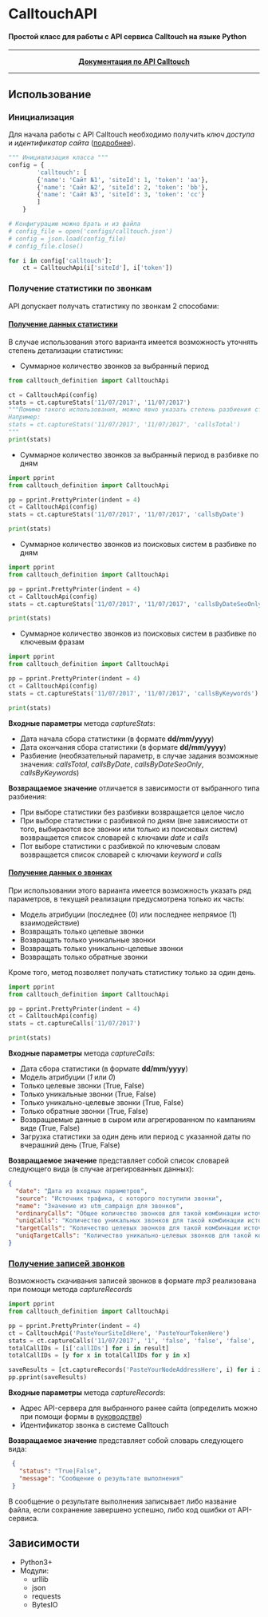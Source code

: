 # CalltouchAPI
#### Простой класс для работы с API сервиса Calltouch на языке Python

---

<p align="center">
<b><a href = "https://support.calltouch.ru/hc/ru/sections/201900285">Документация по API Calltouch</a></b>
</p>

---

## Использование 

### Инициализация

Для начала работы с API Calltouch необходимо получить *ключ доступа* и *идентификатор сайта* ([подробнее](https://support.calltouch.ru/hc/ru/articles/209242609)).

```python
""" Инициализация класса """
config = {
		'calltouch': [
		{'name': 'Сайт №1', 'siteId': 1, 'token': 'aa'},
		{'name': 'Сайт №2', 'siteId': 2, 'token': 'bb'},
		{'name': 'Сайт №3', 'siteId': 3, 'token': 'cc'}
		]
	}

# Конфигурацию можно брать и из файла
# config_file = open('configs/calltouch.json')
# config = json.load(config_file)
# config_file.close()

for i in config['calltouch']:
	ct = CalltouchApi(i['siteId'], i['token'])
```

### Получение статистики по звонкам

API допускает получать статистику по звонкам 2 способами:

#### [Получение данных статистики](https://support.calltouch.ru/hc/ru/articles/209230609)

  В случае использования этого варианта имеется возможность уточнять степень детализации статистики:
  - Суммарное количество звонков за выбранный период
 
  ```python
  from calltouch_definition import CalltouchApi
  
  ct = CalltouchApi(config)
  stats = ct.captureStats('11/07/2017', '11/07/2017')
  """Помимо такого использования, можно явно указать степень разбиения статистики.
  Например:
  stats = ct.captureStats('11/07/2017', '11/07/2017', 'callsTotal')
  """
  print(stats)
  ```

  - Суммарное количество звонков за выбранный период в разбивке по дням
  ```python
  import pprint
  from calltouch_definition import CalltouchApi
  
  pp = pprint.PrettyPrinter(indent = 4)
  ct = CalltouchApi(config)
  stats = ct.captureStats('11/07/2017', '11/07/2017', 'callsByDate')
  
  print(stats)
  ```
  - Суммарное количество звонков из поисковых систем в разбивке по дням
  ```python
  import pprint
  from calltouch_definition import CalltouchApi
  
  pp = pprint.PrettyPrinter(indent = 4)
  ct = CalltouchApi(config)
  stats = ct.captureStats('11/07/2017', '11/07/2017', 'callsByDateSeoOnly')
  
  print(stats)
  ```
  - Суммарное количество звонков из поисковых систем в разбивке по ключевым фразам
  ```python
  import pprint
  from calltouch_definition import CalltouchApi
  
  pp = pprint.PrettyPrinter(indent = 4)
  ct = CalltouchApi(config)
  stats = ct.captureStats('11/07/2017', '11/07/2017', 'callsByKeywords')
  
  print(stats)
  ```
  **Входные параметры** метода *captureStats*:
  
  - Дата начала сбора статистики (в формате **dd/mm/yyyy**)
  - Дата окончания сбора статистики (в формате **dd/mm/yyyy**)
  - Разбиение (необязательный параметр, в случае задания возможные значения: *callsTotal*, *callsByDate*, *callsByDateSeoOnly*, *callsByKeywords*)
  
  **Возвращаемое значение** отличается в зависимости от выбранного типа разбиения:
  
  - При выборе статистики без разбивки возвращается целое число
  - При выборе статистики с разбивкой по дням (вне зависимости от того, выбираются все звонки или только из поисковых систем) возвращается список словарей с ключами *date* и *calls*
  - Пот выборе статистики с разбивкой по ключевым словам возвращается список словарей с ключами *keyword* и *calls*
    
#### [Получение данных о звонках](https://support.calltouch.ru/hc/ru/articles/209231269)

  При использовании этого варианта имеется возможность указать ряд параметров, в текущей реализации предусмотрена только их часть:
  
   - Модель атрибуции (последнее (0) или последнее непрямое (1) взаимодействие)
   - Возвращать только целевые звонки
   - Возвращать только уникальные звонки
   - Возвращать только уникально-целевые звонки
   - Возвращать только обратные звонки
   
  Кроме того, метод позволяет получать статистику только за один день.
  
  ```python
  import pprint
  from calltouch_definition import CalltouchApi
  
  pp = pprint.PrettyPrinter(indent = 4)
  ct = CalltouchApi(config)
  stats = ct.captureCalls('11/07/2017')
  
  print(stats)
  ```
  
  **Входные параметры** метода *captureCalls*:
  
  - Дата сбора статистики (в формате **dd/mm/yyyy**)
  - Модель атрибуции (*1* или *0*)
  - Только целевые звонки (True, False)
  - Только уникальные звонки (True, False)
  - Только уникально-целевые звонки (True, False)
  - Только обратные звонки (True, False)
  - Возвращаемые данные в сыром или агрегированном по кампаниям виде (True, False)
  - Загрузка статистики за один день или период с указанной даты по вчерашний день (True, False)
  
  **Возвращаемое значение** представляет собой список словарей следующего вида (в случае агрегированных данных):
  
  ```json
  {
    "date": "Дата из входных параметров",
    "source": "Источник трафика, с которого поступили звонки",
    "name": "Значение из utm_campaign для звонков",
    "ordinaryCalls": "Общее количество звонков для такой комбинации источника/кампании",
    "uniqCalls": "Количество уникальных звонков для такой комбинации источника/кампании",
    "targetCalls": "Количество целевых звонков для такой комбинации источника/кампании",
    "uniqTargetCalls": "Количество уникально-целевых звонков для такой комбинации источника/кампании"
  }
  ```
  
  ### [Получение записей звонков](https://support.calltouch.ru/hc/ru/articles/209189625)
  
  Возможность скачивания записей звонков в формате *mp3* реализована при помощи метода *captureRecords*
  
  ```python
  import pprint
  from calltouch_definition import CalltouchApi
  
  pp = pprint.PrettyPrinter(indent = 4)
  ct = CalltouchApi('PasteYourSiteIdHere', 'PasteYourTokenHere')
  stats = ct.captureCalls('11/07/2017', '1', 'false', 'false', 'false', 'false')
  totalCallIDs = [i['callIDs'] for i in result]
  totalCallIDs = [y for x in totalCallIDs for y in x]
  
  saveResults = [ct.captureRecords('PasteYourNodeAddressHere', i) for i in totalCallIDs]
  pp.pprint(saveResults)
  ```
  **Входные параметры** метода *captureRecords*:
  
   - Адрес API-сервера для выбранного ранее сайта (определить можно при помощи формы в [руководстве](https://support.calltouch.ru/hc/ru/articles/209189625))
   - Идентификатор звонка в системе Calltouch
   
   **Возвращаемое значение** представляет собой словарь следующего вида:
   
   ```json
    {
      "status": "True|False",
      "message": "Сообщение о результате выполнения"
    }
   ```
   В сообщение о результате выполнения записывает либо название файла, если сохранение завершено успешно, либо код ошибки от API-сервиса.
   
## Зависимости
   
  - Python3+
  - Модули:
    - urllib
    - json
    - requests
    - BytesIO
  
